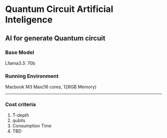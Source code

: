 # Quantum Circuit Artificial Inteligence
## AI for generate Quantum circuit

### Base Model
Lllama3.3: 70b
### Running Environment
Macbook M3 Max(16 cores, 128GB Memory)

---
### Cost criteria
1. T-depth
2. qubits
3. Consumption Time
4. TBD